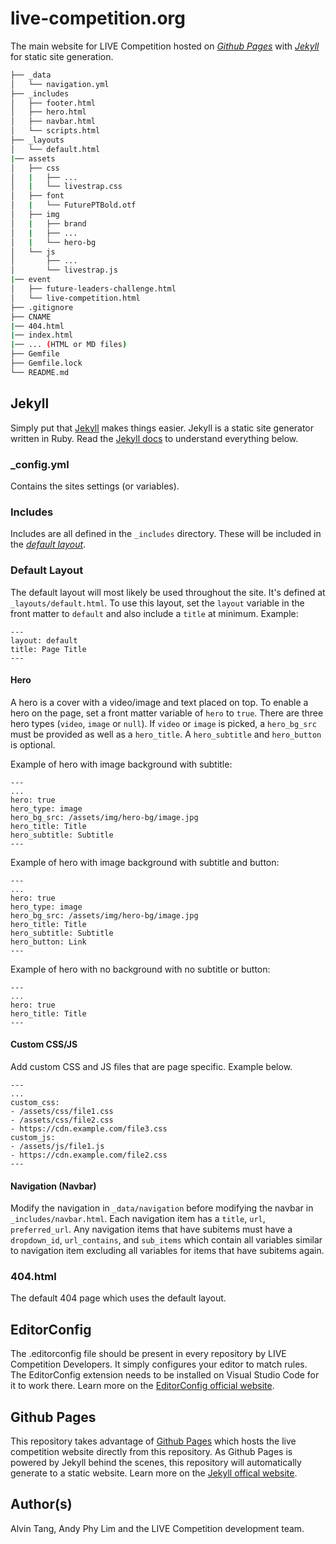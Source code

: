 # live-competition.org
The main website for LIVE Competition hosted on *[Github Pages](#github-pages)* with *[Jekyll](#jekyll)* for static site generation.

```bash
├── _data
│   └── navigation.yml
├── _includes
│   ├── footer.html
│   ├── hero.html
│   ├── navbar.html
│   └── scripts.html
├── _layouts
│   └── default.html
|── assets
│   ├── css
│   |   ├── ...
│   |   └── livestrap.css
│   ├── font
│   |   └── FuturePTBold.otf
│   ├── img
│   |   ├── brand
│   |   ├── ...
│   |   └── hero-bg
│   └── js
│       ├── ...
│       └── livestrap.js
|── event
│   ├── future-leaders-challenge.html
│   └── live-competition.html
├── .gitignore
├── CNAME
|── 404.html
|── index.html
|── ... (HTML or MD files)
├── Gemfile
├── Gemfile.lock
└── README.md
```

## Jekyll
Simply put that [Jekyll](https://jekyllrb.com/) makes things easier. Jekyll is a static site generator written in Ruby. Read the [Jekyll docs](https://jekyllrb.com/docs/) to understand everything below.

### _config.yml
Contains the sites settings (or variables).

### Includes
Includes are all defined in the ```_includes``` directory. These will be included in the *[default layout](#default-layout)*.

### Default Layout
The default layout will most likely be used throughout the site. It's defined at ```_layouts/default.html```. To use this layout, set the ```layout``` variable in the front matter to ```default``` and also include a ```title``` at minimum. Example:
```
---
layout: default
title: Page Title
---
```

#### Hero
A hero is a cover with a video/image and text placed on top. To enable a hero on the page, set a front matter variable of ```hero``` to ```true```. There are three hero types (```video```, ```image``` or ```null```). If ```video``` or ```image``` is picked, a ```hero_bg_src``` must be provided as well as a ```hero_title```. A ```hero_subtitle``` and ```hero_button``` is optional.

Example of hero with image background with subtitle:
```
---
...
hero: true
hero_type: image
hero_bg_src: /assets/img/hero-bg/image.jpg
hero_title: Title
hero_subtitle: Subtitle
---
```

Example of hero with image background with subtitle and button:
```
---
...
hero: true
hero_type: image
hero_bg_src: /assets/img/hero-bg/image.jpg
hero_title: Title
hero_subtitle: Subtitle
hero_button: Link
---
```

Example of hero with no background with no subtitle or button:
```
---
...
hero: true
hero_title: Title
---
```

#### Custom CSS/JS
Add custom CSS and JS files that are page specific. Example below.
```
---
...
custom_css:
- /assets/css/file1.css
- /assets/css/file2.css
- https://cdn.example.com/file3.css
custom_js:
- /assets/js/file1.js
- https://cdn.example.com/file2.css
---
```

#### Navigation (Navbar)
Modify the navigation in ```_data/navigation``` before modifying the navbar in ```_includes/navbar.html```. Each navigation item has a ```title```, ```url```, ```preferred_url```. Any navigation items that have subitems must have a ```dropdown_id```, ```url_contains```, and ```sub_items``` which contain all variables similar to navigation item excluding all variables for items that have subitems again.

### 404.html
The default 404 page which uses the default layout.

## EditorConfig
The .editorconfig file should be present in every repository by LIVE Competition Developers. It simply configures your editor to match rules. The EditorConfig extension needs to be installed on Visual Studio Code for it to work there. Learn more on the [EditorConfig official website](https://editorconfig.org/).

## Github Pages
This repository takes advantage of [Github Pages](https://pages.github.com/) which hosts the live competition website directly from this repository. As Github Pages is powered by Jekyll behind the scenes, this repository will automatically generate to a static website. Learn more on the [Jekyll offical website](https://jekyllrb.com/docs/github-pages/).

## Author(s)
Alvin Tang, Andy Phy Lim and the LIVE Competition development team.

